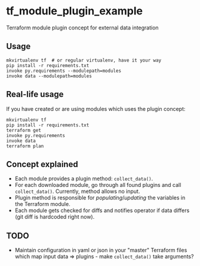 # tf_module_plugin_example
Terraform module plugin concept for external data integration

## Usage

```
mkvirtualenv tf  # or regular virtualenv, have it your way
pip install -r requirements.txt
invoke py.requirements --modulepath=modules
invoke data --modulepath=modules
```

## Real-life usage

If you have created or are using modules which uses the plugin concept:

```
mkvirtualenv tf
pip install -r requirements.txt
terraform get
invoke py.requirements
invoke data
terraform plan
```

## Concept explained

* Each module provides a plugin method: `collect_data()`.
* For each downloaded module, go through all found plugins and call `collect_data()`. Currently, method allows no input.
* Plugin method is responsible for *populating*/*updating* the variables in the Terraform module.
* Each module gets checked for diffs and notifies operator if data differs (git diff is hardcoded right now).

## TODO

* Maintain configuration in yaml or json in your "master" Terraform files which map input data => plugins - make `collect_data()` take arguments?
